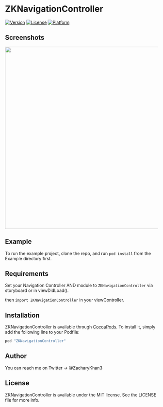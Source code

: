 # ZKNavigationController


[![Version](https://img.shields.io/cocoapods/v/ZKNavigationController.svg?style=flat)](http://cocoapods.org/pods/ZKNavigationController)
[![License](https://img.shields.io/cocoapods/l/ZKNavigationController.svg?style=flat)](http://cocoapods.org/pods/ZKNavigationController)
[![Platform](https://img.shields.io/cocoapods/p/ZKNavigationController.svg?style=flat)](http://cocoapods.org/pods/ZKNavigationController)

## Screenshots

<img src="https://raw.githubusercontent.com/ZacharyKhan/ZKNavigationController/986333ba9191efd29367ca069a184daa89bc45dc/Example/ZKNavigationControllerDemo.gif" height="600"/>

## Example

To run the example project, clone the repo, and run `pod install` from the Example directory first.

## Requirements

Set your Navigation Controller AND module to `ZKNavigationController` via storyboard or in viewDidLoad().

then `import ZKNavigationController` in your viewController.

## Installation

ZKNavigationController is available through [CocoaPods](http://cocoapods.org). To install
it, simply add the following line to your Podfile:

```ruby
pod "ZKNavigationController"
```

## Author

You can reach me on Twitter -> @ZacharyKhan3

## License

ZKNavigationController is available under the MIT license. See the LICENSE file for more info.
